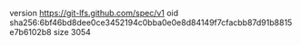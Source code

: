 version https://git-lfs.github.com/spec/v1
oid sha256:6bf46bd8dee0ce3452194c0bba0e0e8d84149f7cfacbb87d91b8815e7b6102b8
size 3054
